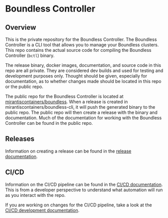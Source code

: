 # Boundless Controller

## Overview

This is the private repository for the Boundless Controller. The Boundless Controller is a CLI tool that allows you to manage your Boundless clusters. This repo contains the actual source code for compiling the Boundless Controller (`bctl`) binary.

The release binary, docker images, documentation, and source code in this repo are all private. They are considered dev builds and used for testing and development purposes only. Thought should be given, especially for documentation, as to whether changes made should be located in this repo or the public repo.

The public repo for the Boundless Controller is located at [mirantiscontainers/boundless](https://github.com/mirantiscontainers/boundless). When a release is created in mirantiscontainers/boundless-cli, it will push the generated binary to the public repo. The public repo will then create a release with the binary and documentation. Much of the documentation for working with the Boundless Controller can be found in the public repo.

## Releases

Information on creating a release can be found in the [release documentation](docs/creating-a-release.md).

## CI/CD

Information on the CI/CD pipeline can be found in the [CI/CD documentation](docs/CI.md). This is from a developer perspective to understand what automation will run as you interact with the repo.

If you are working on changes for the CI/CD pipeline, take a look at the [CI/CD development documentation](.github/workflows/README.md).
